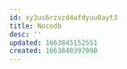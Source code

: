 ```yaml
---
id: xy3us6rzvzd4afdyuu0ayt3
title: Nocodb
desc: ''
updated: 1663845152551
created: 1663840397090
---
```

